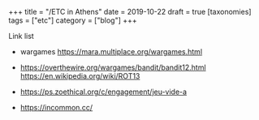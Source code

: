 +++
title = "/ETC in Athens"
date = 2019-10-22
draft = true
[taxonomies]
tags = ["etc"]
category = ["blog"]
+++

Link list


- wargames https://mara.multiplace.org/wargames.html
- https://overthewire.org/wargames/bandit/bandit12.html https://en.wikipedia.org/wiki/ROT13


- https://ps.zoethical.org/c/engagement/jeu-vide-a
- https://incommon.cc/
